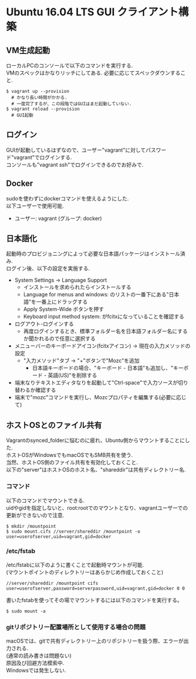 Ubuntu 16.04 LTS GUI クライアント構築
======

VM生成起動
------

ローカルPCのコンソールで以下のコマンドを実行する.  
VMのスペックはかなりリッチにしてある. 必要に応じてスペックダウンすること.  
```
$ vagrant up --provision
  # かなり長い時間がかかる. 
  # 一度完了するが、この段階ではGUIはまだ起動していない.
$ vagrant reload --provision
  # GUI起動
```


ログイン
-------

GUIが起動しているはずなので、ユーザー"vagrant"に対してパスワード"vagrant"でログインする.  
コンソールも"vagrant ssh"でログインできるのでお好みで.  


Docker
------

sudoを使わずにdockerコマンドを使えるようにした.  
以下ユーザーで使用可能.  
- ユーザー: vagrant (グループ: docker)


日本語化
------

起動時のプロビジョニングによって必要な日本語パッケージはインストール済み.  
ログイン後、以下の設定を実施する.  
- System Settings -> Language Support
  - インストールを求められたらインストールする
  - Language for menus and windows: のリストの一番下にある"日本語"を一番上にドラッグする
  - Apply System-Wide ボタンを押す
  - Keyboard input method system: がfcitxになっていることを確認する
- ログアウト-ログインする
  - 再度ログインするとき、標準フォルダー名を日本語フォルダー名にするか聞かれるので任意に選択する
- メニューバーのキーボードアイコン(fcitxアイコン) -> 現在の入力メソッドの設定
  - "入力メソッド"タブ -> "+"ボタンで"Mozc"を追加
    - 日本語キーボードの場合、"キーボード - 日本語"も追加し、"キーボード - 英語(US)"を削除する
- 端末なりテキストエディタなりを起動して"Ctrl-space"で入力ソースが切り替わるか確認する
- 端末で"mozc"コマンドを実行し、Mozcプロパティを編集する(必要に応じて)


ホストOSとのファイル共有
------

Vagrantのsynced_folderに悩むのに疲れ、Ubuntu側からマウントすることにした.  
ホストOSがWindowsでもmacOSでもSMB共有を使う.  
当然、ホストOS側のファイル共有を有効化しておくこと.  
以下の"server"はホストOSのホスト名、"shareddir"は共有ディレクトリー名.  

### コマンド

以下のコマンドでマウントできる.  
uidやgidを指定しないと、root:rootでのマウントとなり、vagrantユーザーでの更新ができないので注意.  
```
$ mkdir /mountpoint
$ sudo mount.cifs //server/shareddir /mountpoint -o user=userofserver,uid=vagrant,gid=docker
```

### /etc/fstab

/etc/fstabに以下のように書くことで起動時マウントが可能.  
(マウントポイントのディレクトリーはあらかじめ作成しておくこと)
```
//server/shareddir /mountpoint cifs user=userofserver,password=serverpassword,uid=vagrant,gid=docker 0 0
```
書いたfstabを使ってその場でマウントするには以下のコマンドを実行する。
```
$ sudo mount -a
```

### gitリポジトリー配置場所として使用する場合の問題

macOSでは、gitで共有ディレクトリー上のリポジトリーを扱う際、エラーが出力される.  
(通常の読み書きは問題ない)  
原因及び回避方法模索中.  
Windowsでは発生しない.  

